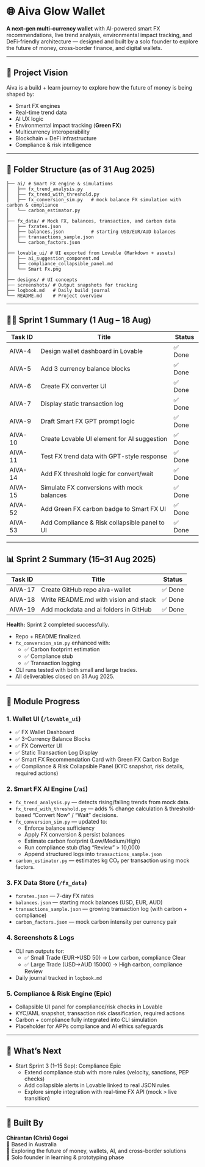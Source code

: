 # 🌐 Aiva Glow Wallet

**A next-gen multi-currency wallet** with AI-powered smart FX recommendations, live trend analysis, environmental impact tracking, and DeFi-friendly architecture — designed and built by a solo founder to explore the future of money, cross-border finance, and digital wallets.

---

## 🚀 Project Vision
Aiva is a build + learn journey to explore how the future of money is being shaped by:
- Smart FX engines
- Real-time trend data
- AI UX logic
- Environmental impact tracking (**Green FX**)
- Multicurrency interoperability
- Blockchain + DeFi infrastructure
- Compliance & risk intelligence

---

## 🧱 Folder Structure (as of 31 Aug 2025)
```
├── ai/ # Smart FX engine & simulations
│   ├── fx_trend_analysis.py
│   ├── fx_trend_with_threshold.py
│   ├── fx_conversion_sim.py   # mock balance FX simulation with carbon & compliance
│   └── carbon_estimator.py
│
├── fx_data/ # Mock FX, balances, transaction, and carbon data
│   ├── fxrates.json
│   ├── balances.json          # starting USD/EUR/AUD balances
│   ├── transactions_sample.json
│   └── carbon_factors.json
│
├── lovable_ui/ # UI exported from Lovable (Markdown + assets)
│   ├── ai_suggestion_component.md
│   ├── compliance_collapsible_panel.md
│   └── Smart Fx.png
│
├── designs/ # UI concepts
├── screenshots/ # Output snapshots for tracking
├── logbook.md   # Daily build journal
└── README.md    # Project overview
```

---

## 🧑‍💻 Sprint 1 Summary (1 Aug – 18 Aug)

| Task ID  | Title                                | Status   |
|----------|--------------------------------------|----------|
| AIVA-4   | Design wallet dashboard in Lovable   | ✅ Done |
| AIVA-5   | Add 3 currency balance blocks        | ✅ Done |
| AIVA-6   | Create FX converter UI               | ✅ Done |
| AIVA-7   | Display static transaction log       | ✅ Done |
| AIVA-9   | Draft Smart FX GPT prompt logic      | ✅ Done |
| AIVA-10  | Create Lovable UI element for AI suggestion | ✅ Done |
| AIVA-11  | Test FX trend data with GPT-style response | ✅ Done |
| AIVA-14  | Add FX threshold logic for convert/wait     | ✅ Done |
| AIVA-15  | Simulate FX conversions with mock balances | ✅ Done |
| AIVA-52  | Add Green FX carbon badge to Smart FX UI   | ✅ Done |
| AIVA-53  | Add Compliance & Risk collapsible panel to UI | ✅ Done |

---

## 📊 Sprint 2 Summary (15–31 Aug 2025)

| Task ID  | Title                            | Status   |
|----------|----------------------------------|----------|
| AIVA-17  | Create GitHub repo aiva-wallet   | ✅ Done |
| AIVA-18  | Write README.md with vision and stack | ✅ Done |
| AIVA-19  | Add mockdata and ai folders in GitHub | ✅ Done |

**Health:** Sprint 2 completed successfully.  
- Repo + README finalized.  
- `fx_conversion_sim.py` enhanced with:  
  - ✅ Carbon footprint estimation  
  - ✅ Compliance stub  
  - ✅ Transaction logging  
- CLI runs tested with both small and large trades.  
- All deliverables closed on 31 Aug 2025.

---

## 🧠 Module Progress

### 1. Wallet UI (`/lovable_ui`)
- ✅ FX Wallet Dashboard
- ✅ 3-Currency Balance Blocks
- ✅ FX Converter UI
- ✅ Static Transaction Log Display
- ✅ Smart FX Recommendation Card with Green FX Carbon Badge
- ✅ Compliance & Risk Collapsible Panel (KYC snapshot, risk details, required actions)

### 2. Smart FX AI Engine (`/ai`)
- `fx_trend_analysis.py` — detects rising/falling trends from mock data.  
- `fx_trend_with_threshold.py` — adds % change calculation & threshold-based “Convert Now” / “Wait” decisions.  
- `fx_conversion_sim.py` — updated to:  
  - Enforce balance sufficiency  
  - Apply FX conversion & persist balances  
  - Estimate carbon footprint (Low/Medium/High)  
  - Run compliance stub (flag “Review” > 10,000)  
  - Append structured logs into `transactions_sample.json`  
- `carbon_estimator.py` — estimates kg CO₂ per transaction using mock factors.

### 3. FX Data Store (`/fx_data`)
- `fxrates.json` — 7-day FX rates  
- `balances.json` — starting mock balances (USD, EUR, AUD)  
- `transactions_sample.json` — growing transaction log (with carbon + compliance)  
- `carbon_factors.json` — mock carbon intensity per currency pair

### 4. Screenshots & Logs
- CLI run outputs for:  
  - ✅ Small Trade (EUR→USD 50) → Low carbon, compliance Clear  
  - ✅ Large Trade (USD→AUD 15000) → High carbon, compliance Review  
- Daily journal tracked in `logbook.md`

### 5. Compliance & Risk Engine (Epic)
- Collapsible UI panel for compliance/risk checks in Lovable  
- KYC/AML snapshot, transaction risk classification, required actions  
- Carbon + compliance fully integrated into CLI simulation  
- Placeholder for APPs compliance and AI ethics safeguards

---

## 🧭 What’s Next
- Start Sprint 3 (1–15 Sep): Compliance Epic  
  - Extend compliance stub with more rules (velocity, sanctions, PEP checks)  
  - Add collapsible alerts in Lovable linked to real JSON rules  
  - Explore simple integration with real-time FX API (mock > live transition)

---

## 👤 Built By
**Chirantan (Chris) Gogoi**  
📍 Based in Australia  
🔭 Exploring the future of money, wallets, AI, and cross-border solutions  
💼 Solo founder in learning & prototyping phase  
